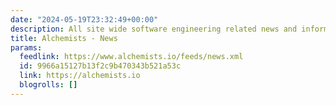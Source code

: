 ```yaml
---
date: "2024-05-19T23:32:49+00:00"
description: All site wide software engineering related news and information.
title: Alchemists - News
params:
  feedlink: https://www.alchemists.io/feeds/news.xml
  id: 9966a15127b13f2c9b470343b521a53c
  link: https://alchemists.io
  blogrolls: []
---
```

